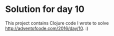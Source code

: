 # Solution for day 10

This project contains Clojure code I wrote to solve http://adventofcode.com/2016/day/10. :)